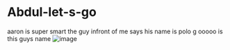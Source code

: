 # Abdul-let-s-go
aaron is super smart
the guy infront of me says his name is polo g
ooooo is this guys name
![image](https://user-images.githubusercontent.com/94381169/141808671-c259c481-84a2-4ba0-b3ca-47812d618e2a.png)

